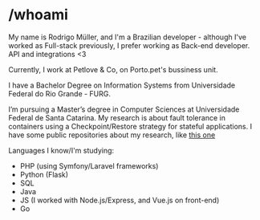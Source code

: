 # /whoami 

My name is Rodrigo Müller, and I'm a Brazilian developer - although I've worked as Full-stack previously, I prefer working as Back-end developer. API and integrations <3 

Currently, I work at Petlove & Co, on Porto.pet's bussiness unit. 

I have a Bachelor Degree on Information Systems from Universidade Federal do Rio Grande - FURG.

I’m pursuing a Master’s degree in Computer Sciences at Universidade Federal de Santa Catarina. My research is about fault tolerance in containers using a 
Checkpoint/Restore strategy for stateful applications. I have some public repositories about my research, like [this one](https://github.com/r-hmuller/http-interceptor-go)

Languages I know/I'm studying:
- PHP (using Symfony/Laravel frameworks)
- Python (Flask)
- SQL
- Java
- JS (I worked with Node.js/Express, and Vue.js on front-end)
- Go
